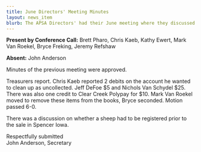 ```yaml
---
title: June Directors' Meeting Minutes
layout: news_item
blurb: The APSA Directors' had their June meeting where they discussed uncollected accounts and the Spencer sale.
---
```


**Present by Conference Call:** Brett Pharo, Chris Kaeb, Kathy Ewert, Mark Van Roekel, Bryce Freking, Jeremy Refshaw

**Absent:** John Anderson

Minutes of the previous meeting were approved.

Treasurers report.  Chris Kaeb reported 2 debits on the account he wanted to clean up as uncollected.  Jeff DeFoe $5 and Nichols Van Schydel $25.  There was also one credit to Clear Creek Polypay for $10.  Mark Van Roekel moved to remove these items from the books, Bryce seconded.   Motion passed 6-0.

There was a discussion on whether a sheep had to be registered prior to the sale in Spencer Iowa.  


Respectfully submitted<br>
John Anderson, Secretary
